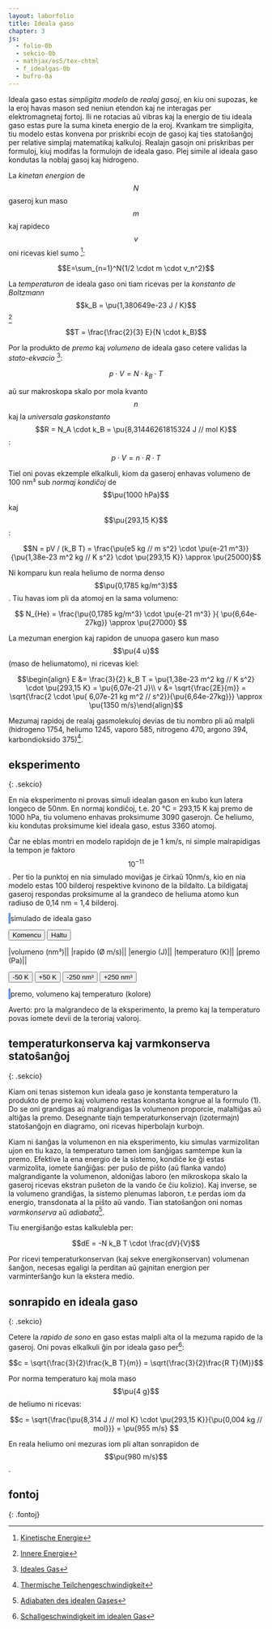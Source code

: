 ```yaml
---
layout: laborfolio
title: Ideala gaso
chapter: 3
js:
  - folio-0b
  - sekcio-0b 
  - mathjax/es5/tex-chtml
  - f_idealgas-0b
  - bufro-0a
---
```


<!--

https://eo.wikibooks.org/wiki/Termodinamiko/Leciono_1#Ideala_gaso
https://de.wikipedia.org/wiki/Ideales_Gas
https://de.wikipedia.org/wiki/Innere_Energie

https://www.tec-science.com/de/thermodynamik-waermelehre/kinetische-gastheorie/maxwell-boltzmann-verteilung/#Wahrscheinlichste_Geschwindigkeit

https://www.pfeiffer-vacuum.com/de/know-how/einfuehrung-in-die-vakuumtechnik/grundlagen/thermische-teilchengeschwindigkeit/

https://de.wikipedia.org/wiki/Adiabatische_Zustands%C3%A4nderung#Adiabaten_des_idealen_Gases
-->


Ideala gaso estas *simpligita modelo* de *realaj gasoj*, en kiu oni supozas, ke la eroj havas mason sed neniun etendon kaj ne interagas per elektromagnetaj fortoj. Ili ne rotacias aŭ vibras kaj la energio de tiu ideala gaso estas pure la suma kineta energio de la eroj. Kvankam tre simpligita, tiu modelo estas konvena por priskribi ecojn de gasoj kaj ties statoŝanĝoj per relative simplaj matematikaj kalkuloj.
Realajn gasojn oni priskribas per formuloj, kiuj modifas la formulojn de ideala gaso. Plej simile al ideala gaso kondutas la noblaj gasoj kaj hidrogeno.

La *kinetan energion* de $$N$$ gaseroj kun maso $$m$$ kaj rapideco $$v$$ oni ricevas kiel sumo [^W3]:

$$E=\sum_{n=1}^N{1/2 \cdot m \cdot v_n^2}$$

La *temperaturon* de ideala gaso oni tiam ricevas per la *konstanto de Boltzmann* $$k_B = \pu{1,380649e-23 J / K}$$ [^W2]

$$T = \frac{\frac{2}{3} E}{N \cdot k_B}$$

Por la produkto de *premo* kaj *volumeno* de ideala gaso cetere validas la *stato-ekvacio* [^W1]:

$$p \cdot V = N \cdot k_B \cdot T \tag{1}$$

aŭ sur makroskopa skalo por mola kvanto $$n$$ kaj la *universala gaskonstanto* $$R = N_A \cdot k_B = \pu{8,31446261815324 J // mol K}$$:

$$p \cdot V = n \cdot R \cdot T$$

Tiel oni povas ekzemple elkalkuli, kiom da gaseroj enhavas volumeno de 100 nm³ sub *normaj kondiĉoj* de $$\pu{1000 hPa}$$ kaj $$\pu{293,15 K}$$:

$$N = pV / (k_B T) = \frac{\pu{e5 kg // m s^2} \cdot \pu{e-21 m^3}}{\pu{1,38e-23 m^2 kg // K s^2} \cdot \pu{293,15 K}} \approx \pu{25000}$$

Ni komparu kun reala heliumo de norma denso $$\pu{0,1785 kg/m^3}$$. Tiu havas iom pli da atomoj en la sama volumeno:

$$ N_{He} = \frac{\pu{0,1785 kg/m^3} \cdot \pu{e-21 m^3} }{ \pu{6,64e-27kg}} \approx \pu{27000} $$

La mezuman energion kaj rapidon de unuopa gasero kun maso $$\pu{4 u}$$ (maso de heliumatomo), ni ricevas kiel:

$$\begin{align} E &= \frac{3}{2} k_B T = \pu{1,38e-23 m^2 kg // K s^2} \cdot \pu{293,15 K} = \pu{6,07e-21 J}\\
v &= \sqrt{\frac{2E}{m}} = \sqrt{\frac{2 \cdot \pu{ 6,07e-21 kg m^2 // s^2}}{\pu{6,64e-27kg}}} \approx \pu{1350 m/s}\end{align}$$

Mezumaj rapidoj de realaj gasmolekuloj devias de tiu nombro pli aŭ malpli (hidrogeno 1754, heliumo 1245, 
vaporo 585, nitrogeno 470, argono 394, karbondioksido 375)[^Pf].

## eksperimento
{: .sekcio}

En nia eksperimento ni provas simuli idealan gason en kubo kun latera longeco de 50nm. En normaj kondiĉoj, 
t.e. 20 °C = 293,15 K kaj premo de 1000 hPa, tiu volumeno enhavas proksimume 3090 gaserojn. Ĉe heliumo, 
kiu kondutas proksimume kiel ideala gaso, estus 3360 atomoj. 

Ĉar ne eblas montri en modelo rapidojn de je 1 km/s, ni simple malrapidigas la tempon je faktoro $$10^{-11}$$. 
Per tio la punktoj en nia simulado moviĝas je ĉirkaŭ 10nm/s, kio en nia modelo estas 100 bilderoj respektive kvinono de la bildalto. La bildigataj gaseroj respondas proksimume al la grandeco de heliuma atomo kun radiuso de 0,14 nm = 1,4 bilderoj.

<!--

En ideala gaso ne estas interagoj inter la senfinie malgrandaj eroj. Do tia gaso ne likvidiĝas aŭ solidiĝas en malaltaj temperaturoj. La ena energio estas plene difinita per la suma kineta energio de la eroj: 

E = Σₙ 1/2*m*v²

Per la konstanto de Boltzmann kaj la nombro N de la eroj oni ricevas la temperaturon kaj la gasekvacion:

T = E / (N*kB)
p*V = N*kB*T


Bazaj unuoj kaj grandoj de la modelo:

volumeno:
-----------
ni montras nur kvdardatan areon, sed supozas, ke ĝi reprezentas
spacon 320px profundan.

1pm = 1e-12m, 1nm = 1e-9m
1nm³ = 1e-27m³
1px = 50nm/500px = 0.1nm
1px³ = 1e-3nm³
500³px³ = 50³nm³ = 125000nm³ = 125000e-27m³ = 1.25000e-22m³
He-radiuso: 140pm = 1.4px

por ideala gaso en normkondiĉoj:
pₙ = 1.0bar = 1000hPa; 
Tₙ = 293.15K = 20°C
ni ricevas
N = p*V / (kB*T) = 1e5kg/ms² * 125000e-27m³ / (1.38e-23m²kg/Ks²*293.15K) = 125000e-22 / 40.5e-22 = 3086 gaseroj


maso/denso
-----------
He-maso: 4u = 6.64e-27 kg
He-gasa denso en normaj kondiĉoj: 0.1785 kg/m³
He-eroj/nm³ = 0.027, t.e. 3375 gaseroj en nia supra volumeno de 125000nm³ (do iom pli alta ol ĉe ideala gaso)
(bolpunkto de He: 4,15K, ignorata ĉe ideala gaso)


terma energio
-----------
E_th = N*kB*T = 3086 * 1.38e-23 J/K * 293.15K = 1.2e-17J
unuopa E_th = 1.38e-23J/K * 293.15K = 4.05e-21J
(ĉar ni uzas rapidecon je faktoro e-11 (vd. malsupre) nia
energio estus sen korekto je faktoro e-22 pli malgranda, t.e. 1e-40)


rapido:
-----------
He: v = √(2E_th/m) = √(8.1e-21J/6.64e-27kg) = √(1.22e6)m/s = 1100m/s = 1.1e3m/s
por videbligi la movon ni havas nur proksimume 16px/intervalo = 25nm/s = 2.5e-8m/s

-->

<style>
    canvas {
        border: 2px solid cornflowerblue;
    }
    table {
        table-layout: fixed;
    }
    td:first-child {
        width: 60%;
    }
    td:nth-child(2) {
        width: 20%;
    }
    .elekto label {
        padding: 0.2em;
        padding-left: 0;
        border-radius: 4px;
        border: 1px dotted cornflowerblue;
        border-left: none;
        /*background: linear-gradient(90deg, rgba(9,9,121,0) 0%, rgba(34,102,116,1) 60%, rgba(9,9,121,0) 100%);*/
    }
</style>



<canvas id="kampo" width="500" height="500"></canvas>
simulado de ideala gaso

<button id="starto">Komencu</button>
<button id="halto">Haltu</button>

|volumeno (nm³)|<span id="volumeno"/>|
|rapido (Ø m/s)|<span id="rapido"/>|
|energio (J)|<span id="energio"/>|
|temperaturo (K)|<span id="temperaturo"/>|
|premo (Pa)|<span id="premo"/>|

<button id="Tminus">-50 K</button>
<button id="Tplus">+50 K</button>
<button id="Vminus">-250 nm³</button>
<button id="Vplus">+250 nm³</button>

<canvas id="pvt" width="500" height="500"></canvas>
premo, volumeno kaj temperaturo (kolore)

Averto: pro la malgrandeco de la eksperimento, la premo kaj la temperaturo povas iomete devii de la teroriaj valoroj.

<div style="display: none">
<!-- ankoraŭ iom nefindindaj valoroj, do provizore kaŝita! -->
Pliaj grandoj de la simulita eksperimento:

|entropio (J/K)|<span id="entropio"/>|
|entalpio (J)|<span id="entalpio"/>|
|Gibs-energio (J)|<span id="gibsenergio"/>|

(pro la malgrandeco kaj simpleco de nia eksperimento, tiuj valoroj
estas iom malprecizaj kaj nestabilaj dum la eksperimento. Ekzemple
entropio ĉe adiabata volumenŝanĝo devus resti konstanta, sed ĝi 
eventuale iom fordrivetas.)
</div>

<script>

const canvas = document.getElementById("kampo");
const ctx = canvas.getContext("2d");
const pvt = document.getElementById("pvt");
const dgr_pvt = pvt.getContext("2d");
dgr_pvt_prep();

// skal-faktoroj 
const px_nm = 0.1; // 1px = 0.1nm
const ĉelo = 1/25; // ĉelalto (kaj -larĝo) estas 1/20 de 320px
const ĉelo_nm = 500*ĉelo*px_nm; // ĉelalto en nm: 16 * 0.08nm = 1.28nm

const intervalo = 50; // 50 ms
const r_ero = 1.4; // radiuso de eroj

//let v_max = K/2; // 10*K; K*2;  // maksimuma rapideco ~ temperaturo

let T0 = 0; // tempo komenciĝu ĉe T=0
let ripetoj; // per clearTimeout(ripatoj.p) oni povas haltigi kurantan eksperimenton

// ni uzas 16x16-ĉelojn por faciligi la kolizi-simuladon k.s.
// larĝo kaj alto estu multoblo de 16!
const idealgaso = new Idealgaso(
    px_nm*canvas.width,
    px_nm*canvas.height,
    px_nm*canvas.height, // profundo = alto
    ĉelo);

// trakto de adaptoj per butonoj ...

// ŝanĝi inter aktiva kaj malaktiva butonstato
function btn_stato(premebla) {
    ĝi("#Tminus").disabled = !premebla || idealgaso.temperaturo() < 60;
    ĝi("#Tplus").disabled = !premebla || idealgaso.temperaturo() > 970;
    ĝi("#Vminus").disabled = !premebla || idealgaso.volumeno() <= 1e4 || idealgaso.premo() > 4e6;
    ĝi("#Vplus").disabled = !premebla || idealgaso.volumeno() >= 24.8e4;
}

ĝi("#halto").disabled = true;
btn_stato(false);

kiam_klako("#starto",() => {
    eksperimento();
    ĝi("#halto").disabled = false;
    btn_stato(true);
});

kiam_klako("#Tminus",() => {
    btn_stato(false);
    premoj.malplenigu();
    idealgaso.temperaturadapto(idealgaso.temperaturo()-50);
});

kiam_klako("#Tplus",() => {
    btn_stato(false);
    premoj.malplenigu();
    idealgaso.temperaturadapto(idealgaso.temperaturo()+50);
});

kiam_klako("#Vminus",() => {
    btn_stato(false);
    premoj.malplenigu();
    idealgaso.larĝadapto(idealgaso.larĝo-1);
    const nw = canvas.width - 1/px_nm;
    canvas.width=nw;
});

kiam_klako("#Vplus",() => {
    btn_stato(false);
    premoj.malplenigu();
    idealgaso.larĝadapto(idealgaso.larĝo+1);
    const nw = canvas.width + 1/px_nm;
    canvas.width=nw;
});


kiam_klako("#halto",() => {
    if (ripetoj) clearTimeout(ripetoj.p);
});

function dgr_pvt_prep() {
    dgr_pvt.clearRect(0, 0, pvt.width, pvt.height);
    dgr_pvt.font = "12px sanserif";
    dgr_pvt.fillText("1",3,pvt.height-100);
    dgr_pvt.fillText("2",3,pvt.height-200);
    dgr_pvt.fillText("3",3,pvt.height-300);
    dgr_pvt.fillText("4",3,pvt.height-400);
    dgr_pvt.fillText("p [MPa]",3,pvt.height-485);

    dgr_pvt.fillText("10⁴",20,495);
    dgr_pvt.fillText("10⁵",200,495);
    dgr_pvt.fillText("2·10⁵",400,495);
    dgr_pvt.fillText("V [nm³]",450,495);
}

// preparo de la eksperimento
function preparo() {
    dgr_pvt_prep();

    // tempopunkto=0
    T0 = 0;
    
    // 3320 gaseroj kun maso 4u, rapideco 0.5*ĉelalto, tempintervalo 1/20s
    // PLIBONIGU: pli bone donu la temperaturon kaj kalkulo en Idealgaso la
    // konvenan rapidecon por tio, ĉu?
    const T = 293.15; // temperaturo en K
    const p = 1e5; // premo 1000 hPa
    const m = 4; // maso 4u
    const V = idealgaso.volumeno()*1e-27; // en m³
    const N = Idealgaso.nombro(p,V,T); // nombro da eroj en normkondiĉoj
    idealgaso.preparo(N,m,T);
    premoj = new Bufro(1000/intervalo); // por averaĝi je 1s
    entalpio = new Bufro(2*1000/intervalo);
    gibsenergio = new Bufro(2*1000/intervalo);
}

/*
// desegnu horizontalan linion
function linio(y,ctx) {
    const larĝo = ctx.canvas.getAttribute("width");
    ctx.beginPath();
    ctx.moveTo(masefiko.T-T0, y);
    ctx.lineTo(larĝo,y);
    ctx.strokeStyle = "#000";
    ctx.lineWidth = 1;
    ctx.stroke();
}

// desegnu strekon inter du punktoj de diagramo
function streko(x0,y0,x1,y1,koloro,ctx) {
    if (x0>1 && Math.abs(y1-y0)>3) {
        const klr = {"-1": "#DD9900", "1": "#0095DD", "0": "#090"}[koloro] || koloro;
        ctx.beginPath();
        ctx.moveTo(x0,y0);
        ctx.lineTo(x1,y1);
        ctx.lineWidth = 2;
        ctx.strokeStyle = klr;
        ctx.stroke();
    }
}
*/

// desegnu eron en la eksperimento
function ero(e,ctx) {
    // unu ero tipo -1 aŭ 1
    const x = e.x/px_nm;
    const y = e.y/px_nm;
    const koloro = "#0095DD";
    ctx.beginPath();
    ctx.arc(x, y, r_ero, 0, Math.PI * 2);
    ctx.fillStyle = koloro;
    ctx.fill();
}

const d_larĝo = pvt.getAttribute("width");

function pentro() {
    ctx.clearRect(0, 0, canvas.width, canvas.height);

    for (const ĉelo of idealgaso.ĉeloj) {
        for (e of Object.values(ĉelo)) {
            ero(e,ctx);
        }
    }
}

// desegnu punkton p,V,T en la diagramo,
// T difinas la koloron
function punkto(p,V,T) {
    const y = p/10000;
    const x = V/500;
    const h = (240 - 240*Math.sqrt(T/1000)) % 360;
    const l = T/20;

    if (x<pvt.width && y<pvt.height) {
        dgr_pvt.fillStyle = `hsl(${h} 100% ${l}%)`;
        dgr_pvt.fillRect(x,500-y,3,3);
    }
}

function valoroj() {

    // energio E konvertita de kg*px²/intervl² al J = kg*m²/s²
    const E = idealgaso.energio(); // * px_nm * px_nm  * 1000/intervalo * 1000/intervalo; // * 1e-54;
    
    ĝi("#rapido").innerHTML = nombro(idealgaso.rapido_ave());
    ĝi("#energio").innerHTML = nombro(E);

    const T = idealgaso.temperaturo();
    ĝi("#temperaturo").innerHTML = nombro(T);


/*
    ĝi("#entropio").innerHTML = nombro(idealgaso.entropio());
    entalpio.val(idealgaso.entalpio());
    gibsenergio.val(idealgaso.gibsenergio());
    ĝi("#entalpio").innerHTML = nombro(entalpio.averaĝo(),2);
    ĝi("#gibsenergio").innerHTML = nombro(gibsenergio.averaĝo(),2);
    */

    premoj.val(idealgaso.premo());
    const p = premoj.averaĝo();
    ĝi("#premo").innerHTML = nombro(p,2);

    // ni kalkulas 1px = 80pm, tiel ke radiuso de heliumo = 140pm ~ 2px
    // krome ni supozas profundon de 320px, t.e. egala al alteco de la areo
    //const v = canvas.height*px_nm * canvas.height*px_nm * canvas.width*px_nm;
    const V = idealgaso.volumeno();
    ĝi("#volumeno").innerHTML = nombro(V);

    if (premoj.plena) {
        punkto(p,V,T);
        btn_stato(true);
    }
}

function paŝo() {
    idealgaso.procezo();
    pentro();
    valoroj();
}


function eksperimento() {
    // komencaj valoroj
    //parametroj();

    n_eroj = 1000; // {"malalta": 500, "meza": 1000, "alta": 2000}[kA];

    //var interval = setInterval(pentru, 100);

    preparo();
    if (ripetoj) clearTimeout(ripetoj.p);
    ripetoj = ripetu(
        () => {
            paŝo();
            return true; // ni ne haltos antaŭ butonpremo [Haltu]...(idealgaso.T < d_larĝo);
        },
        intervalo
    )
}

function daŭrigo() {
    const ŝovo = 400;
    T0 += ŝovo;

    function maldekstren(ctx) {
        const imageData = ctx.getImageData(ŝovo,0,ctx.canvas.width-ŝovo,ctx.canvas.height);
        /*
        ctx.translate(-ŝovo,0);
        ctx.clearRect(T0, 0, ctx.canvas.width,ctx.canvas.height);
        */
        ctx.clearRect(0, 0, ctx.canvas.width,ctx.canvas.height);

        ctx.putImageData(imageData,0, 0);
    }
    maldekstren(dgr_n);
    maldekstren(dgr_r);

    const d_alto = d_rapidoj.getAttribute("height");
    linio(d_alto/3,dgr_r);
    linio(3/4*d_alto,dgr_r);

    parametroj();
    idealgaso.parametroj(4,20);

    ripetu(
        () => {
            paŝo();
            return true; // ni ne haltos antaŭ butonpremo [Haltu]...(idealgaso.T < d_larĝo);            
        },
        intervalo
    )
}

</script>

## temperaturkonserva kaj varmkonserva statoŝanĝoj
{: .sekcio}

Kiam oni tenas sistemon kun ideala gaso je konstanta temperaturo la produkto de premo kaj volumeno restas konstanta kongrue al la formulo (1). Do se oni grandigas aŭ malgrandigas la volumenon proporcie, malaltiĝas aŭ altiĝas la premo. Desegnante tiajn temperaturkonservajn (izotermajn) statoŝanĝojn en diagramo, oni ricevas hiperbolajn kurbojn.

Kiam ni ŝanĝas la volumenon en nia eksperimento, kiu simulas varmizolitan ujon en tiu kazo, la temperaturo tamen iom ŝanĝigas samtempe kun la premo. Efektive la ena energio de la sistemo, kondiĉe ke ĝi estas varmizolita, iomete ŝanĝiĝas: per puŝo de piŝto (aŭ flanka vando) malgrandigante la volumenon, aldoniĝas laboro (en mikroskopa skalo la gaseroj ricevas ekstran puŝeton de la vando ĉe ĉiu kolizio). Kaj inverse, se la volumeno grandiĝas, la sistemo plenumas laboron, t.e perdas iom da energio, transdonata al la piŝto aŭ vando. Tian statoŝanĝon oni nomas *varmkonserva* aŭ *adiabata*[^W4].

Tiu energiŝanĝo estas kalkulebla per:

$$dE = -N k_B T \cdot \frac{dV}{V}$$

Por ricevi temperaturkonservan (kaj sekve energikonservan) volumenan ŝanĝon, necesas egaligi la perditan aŭ gajnitan energion per varminterŝanĝo kun la ekstera medio.

<!--

pri la sekva derivado vd. ekz-e 01. Thermodynamics: Carnot engine, Entropy, Helmholtz/Gibbs free energy
https://www.youtube.com/watch?v=00WL4JX5fX8

Derivado de ekvacioj por adiabata procezo el la unua leĝo de termodinamiko:

$$\Delta U = Q + W$$

La laboro egalas al la produkto de forto kaj vojo. Ĉe piŝto la forto egalas
al la produkto de premo kaj areo kaj resume:

$$ W = p \Delta V $$ (1)

Kun $$ Q = 0 => \Delta U = p \Delta V$$

Por ideala gaso validas krome:

$$ \Delta(pV) = V\Delta p + p\Delta V = nR\Delta T = nR \frac{\Delta T}{\Delta U} p\Delta V$$

(La lastan egalecon ni ricveas el (1), ĉar 1 = ...)

Tiel fine validas:

$$ V\Delta p = (nR/C_V - 1) p \Delta V$$

Per integralado oni ricevas (difinante $$\kappa = (...)$$):

$$ ln(p) = \kappa ln(V) + C, p = V^(-\kappa)C' $$

Fone do por adiabata procezo:

$$ pV^\kappa = C', TV^(\kappa-1) = C' / nR $$

-->

## sonrapido en ideala gaso
{: .sekcio}

Cetere la *rapido de sono* en gaso estas malpli alta ol la mezuma rapido de la gaseroj. Oni
povas elkalkuli ĝin por ideala gaso per[^W5]:

$$c =  \sqrt{\frac{3}{2}\frac{k_B T}{m}} = \sqrt{\frac{3}{2}\frac{R T}{M}}$$

Por norma temperaturo kaj mola maso $$\pu{4 g}$$ de heliumo ni ricevas:

$$c = \sqrt{\frac{\pu{8,314 J // mol K} \cdot \pu{293,15 K}}{\pu{0,004 kg // mol}}} = \pu{955 m/s} $$

En reala heliumo oni mezuras iom pli altan sonrapidon de $$\pu{980 m/s}$$.


## fontoj
{: .fontoj}

[^W1]: [Ideales Gas](https://de.wikipedia.org/wiki/Ideales_Gas)
[^W2]: [Innere Energie](https://de.wikipedia.org/wiki/Innere_Energie)
[^W3]: [Kinetische Energie](https://de.wikipedia.org/wiki/Kinetische_Energie)
[^W4]: [Adiabaten des idealen Gases](https://de.wikipedia.org/wiki/Adiabatische_Zustands%C3%A4nderung#Adiabaten_des_idealen_Gases)
[^W5]: [Schallgeschwindigkeit im idealen Gas](https://de.wikipedia.org/wiki/Schallgeschwindigkeit#Schallgeschwindigkeit_im_idealen_Gas)
[^Pf]: [Thermische Teilchengeschwindigkeit](https://www.pfeiffer-vacuum.com/de/know-how/einfuehrung-in-die-vakuumtechnik/grundlagen/thermische-teilchengeschwindigkeit/)